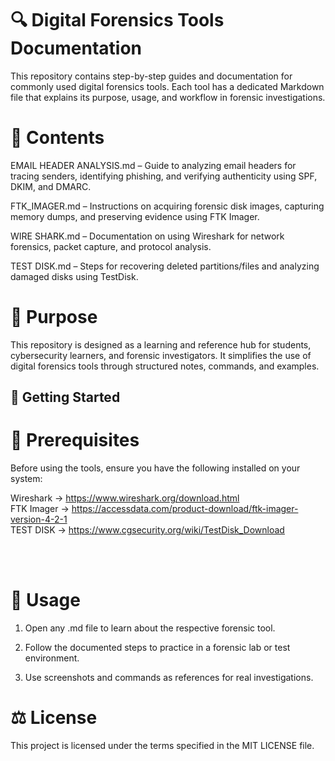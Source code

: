 # 🔍 Digital Forensics Tools Documentation

This repository contains step-by-step guides and documentation for commonly used digital forensics tools. Each tool has a dedicated Markdown file that explains its purpose, usage, and workflow in forensic investigations.

# 📂 Contents

EMAIL HEADER ANALYSIS.md – Guide to analyzing email headers for tracing senders, identifying phishing, and verifying authenticity using SPF, DKIM, and DMARC.

FTK_IMAGER.md – Instructions on acquiring forensic disk images, capturing memory dumps, and preserving evidence using FTK Imager.

WIRE SHARK.md – Documentation on using Wireshark for network forensics, packet capture, and protocol analysis.

TEST DISK.md – Steps for recovering deleted partitions/files and analyzing damaged disks using TestDisk.

# 🎯 Purpose

This repository is designed as a learning and reference hub for students, cybersecurity learners, and forensic investigators. It simplifies the use of digital forensics tools through structured notes, commands, and examples.

## 🚀 Getting Started
# 🔧 Prerequisites

Before using the tools, ensure you have the following installed on your system:

Wireshark → https://www.wireshark.org/download.html
<br>
FTK Imager → https://accessdata.com/product-download/ftk-imager-version-4-2-1
<br>
TEST DISK → https://www.cgsecurity.org/wiki/TestDisk_Download

<br>
<br>

# 📖 Usage

1. Open any .md file to learn about the respective forensic tool.

2. Follow the documented steps to practice in a forensic lab or test environment.

3. Use screenshots and commands as references for real investigations.

# ⚖️ License

This project is licensed under the terms specified in the MIT LICENSE file.
